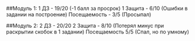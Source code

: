 ##Модуль 1: 
1 ДЗ - 19/20 (-1 балл за просрок)
1 Защита - 6/10 (Ошибки в задании на построение)
Посещаемость - 3/5 (Просыпал)

##Модуль 2:
2 ДЗ - 20/20
2 Защита - 8/10 (Потерял минус при раскрытии скобок в 1 задании)
Посещаемость 5/5 (Спал, но по умному)
